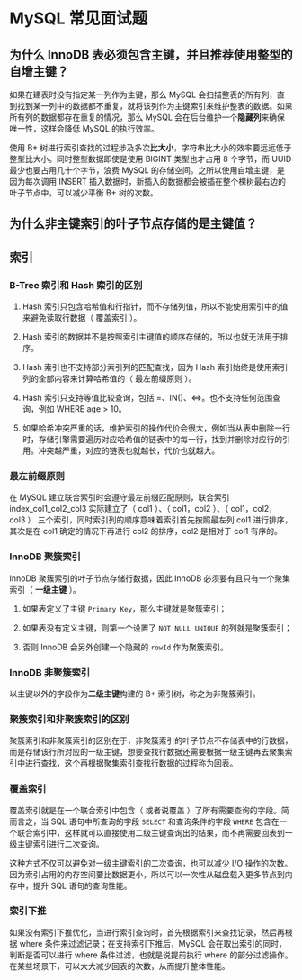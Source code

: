 # MySQL 常见面试题

## 为什么 InnoDB 表必须包含主键，并且推荐使用整型的自增主键？

如果在建表时没有指定某一列作为主键，那么 MySQL 会扫描整表的所有列，直到找到某一列中的数据都不重复，就将该列作为主键索引来维护整表的数据。如果所有列的数据都存在重复的情况，那么 MySQL 会在后台维护一个**隐藏列**来确保唯一性，这样会降低 MySQL 的执行效率。

使用 B+ 树进行索引查找的过程涉及多次**比大小**，字符串比大小的效率要远远低于整型比大小。同时整型数据即使是使用 BIGINT 类型也才占用 8 个字节，而 UUID 最少也要占用几十个字节，浪费 MySQL 的存储空间。之所以使用自增主键，是因为每次调用 INSERT 插入数据时，新插入的数据都会被插在整个棵树最右边的叶子节点中，可以减少平衡 B+ 树的次数。

## 为什么非主键索引的叶子节点存储的是主键值？

## 索引

### B-Tree 索引和 Hash 索引的区别

1. Hash 索引只包含哈希值和行指针，而不存储列值，所以不能使用索引中的值来避免读取行数据（ 覆盖索引 ）。

2. Hash 索引的数据并不是按照索引主键值的顺序存储的，所以也就无法用于排序。

3. Hash 索引也不支持部分索引列的匹配查找，因为 Hash 索引始终是使用索引列的全部内容来计算哈希值的（ 最左前缀原则 ）。

4. Hash 索引只支持等值比较查询，包括 =、IN()、<=>。也不支持任何范围查询，例如 WHERE age > 10。

5. 如果哈希冲突严重的话，维护索引的操作代价会很大，例如当从表中删除一行时，存储引擎需要遍历对应哈希值的链表中的每一行，找到并删除对应行的引用。冲突越严重，对应的链表也就越长，代价也就越大。

### 最左前缀原则

在 MySQL 建立联合索引时会遵守最左前缀匹配原则，联合索引 index_col1_col2_col3 实际建立了（ col1 ）、（ col1，col2 ）、（ col1，col2，col3 ） 三个索引，同时索引列的顺序意味着索引首先按照最左列 col1 进行排序，其次是在 col1 确定的情况下再进行 col2 的排序，col2 是相对于 col1 有序的。

### InnoDB 聚簇索引

InnoDB 聚簇索引的叶子节点存储行数据，因此 InnoDB 必须要有且只有一个聚集索引（ **一级主键** ）。

1. 如果表定义了主键 `Primary Key`，那么主键就是聚簇索引；

2. 如果表没有定义主键，则第一个设置了 `NOT NULL UNIQUE` 的列就是聚簇索引；

3. 否则 InnoDB 会另外创建一个隐藏的 `rowId` 作为聚簇索引。

### InnoDB 非聚簇索引

以主键以外的字段作为**二级主键**构建的 B+ 索引树，称之为非聚簇索引。

### 聚簇索引和非聚簇索引的区别

聚簇索引和非聚簇索引的区别在于，非聚簇索引的叶子节点不存储表中的行数据，而是存储该行所对应的一级主键，想要查找行数据还需要根据一级主键再去聚集索引中进行查找，这个再根据聚集索引查找行数据的过程称为回表。

### 覆盖索引

覆盖索引就是在一个联合索引中包含（ 或者说覆盖 ）了所有需要查询的字段。简而言之，当 SQL 语句中所查询的字段 `SELECT` 和查询条件的字段 `WHERE` 包含在一个联合索引中，这样就可以直接使用二级主键查询出的结果，而不再需要回表到一级主键索引进行二次查询。

这种方式不仅可以避免对一级主键索引的二次查询，也可以减少 I/O 操作的次数。因为索引占用的内存空间要比数据更小，所以可以一次性从磁盘载入更多节点到内存中，提升 SQL 语句的查询性能。

### 索引下推

如果没有索引下推优化，当进行索引查询时，首先根据索引来查找记录，然后再根据 where 条件来过滤记录；在支持索引下推后，MySQL 会在取出索引的同时，判断是否可以进行 where 条件过滤，也就是说提前执行 where 的部分过滤操作。在某些场景下，可以大大减少回表的次数，从而提升整体性能。
